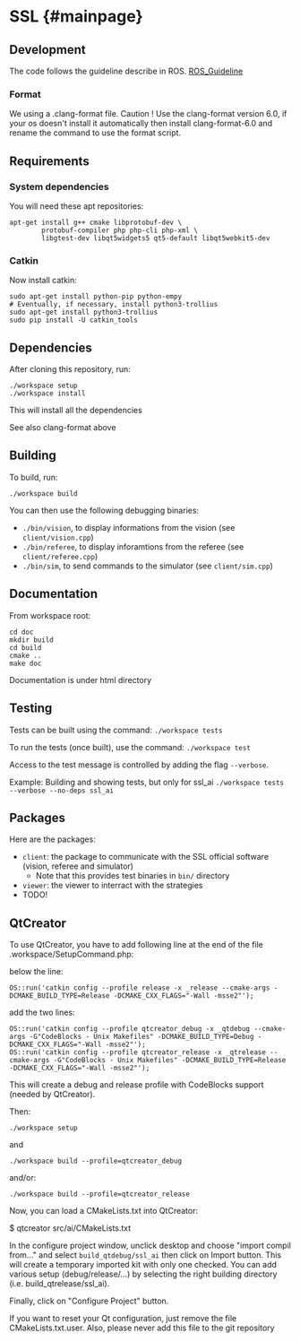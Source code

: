 # SSL {#mainpage}

## Development

The code follows the guideline describe in ROS. [ROS_Guideline](http://wiki.ros.org/CppStyleGuide)

### Format
We using a .clang-format file. Caution ! Use the clang-format version 6.0, if your os doesn't install it automatically then install clang-format-6.0 and rename the command to use the format script.

## Requirements

### System dependencies

You will need these apt repositories:

    apt-get install g++ cmake libprotobuf-dev \
            protobuf-compiler php php-cli php-xml \
            libgtest-dev libqt5widgets5 qt5-default libqt5webkit5-dev

### Catkin

Now install catkin:

    sudo apt-get install python-pip python-empy 
    # Eventually, if necessary, install python3-trollius
    sudo apt-get install python3-trollius
    sudo pip install -U catkin_tools

## Dependencies

After cloning this repository, run:

    ./workspace setup
    ./workspace install

This will install all the dependencies

See also clang-format above

## Building

To build, run:

    ./workspace build

You can then use the following debugging binaries:

* ``./bin/vision``, to display informations from the vision (see ``client/vision.cpp``)
* ``./bin/referee``, to display inforamtions from the referee (see ``client/referee.cpp``)
* ``./bin/sim``, to send commands to the simulator (see ``client/sim.cpp``)

## Documentation

From workspace root:

    cd doc
    mkdir build
    cd build
    cmake ..
    make doc
Documentation is under html directory

## Testing

Tests can be built using the command: `./workspace tests`

To run the tests (once built), use the command: `./workspace test`

Access to the test message is controlled by adding the flag `--verbose`.

Example: Building and showing tests, but only for ssl_ai
`./workspace tests --verbose --no-deps ssl_ai`

## Packages

Here are the packages:

* ``client``: the package to communicate with the SSL official software (vision, referee and simulator)
    * Note that this provides test binaries in `bin/` directory
* ``viewer``: the viewer to interract with the strategies
* TODO!

## QtCreator

To use QtCreator, you have to add following line at the end of the file .workspace/SetupCommand.php:

below the line:

    OS::run('catkin config --profile release -x _release --cmake-args -DCMAKE_BUILD_TYPE=Release -DCMAKE_CXX_FLAGS="-Wall -msse2"');

add the two lines:

    OS::run('catkin config --profile qtcreator_debug -x _qtdebug --cmake-args -G"CodeBlocks - Unix Makefiles" -DCMAKE_BUILD_TYPE=Debug -DCMAKE_CXX_FLAGS="-Wall -msse2"');
    OS::run('catkin config --profile qtcreator_release -x _qtrelease --cmake-args -G"CodeBlocks - Unix Makefiles" -DCMAKE_BUILD_TYPE=Release -DCMAKE_CXX_FLAGS="-Wall -msse2"');

This will create a debug and release profile with CodeBlocks support (needed by QtCreator).

Then:

    ./workspace setup
    
and

    ./workspace build --profile=qtcreator_debug
    
and/or:

    ./workspace build --profile=qtcreator_release

Now, you can load a CMakeLists.txt into QtCreator:

$ qtcreator src/ai/CMakeLists.txt

In the configure project window, unclick desktop and choose "import compil from..." and select `build_qtdebug/ssl_ai` then click on Import button. This will create a temporary imported kit with only one checked. You can add various setup (debug/release/...) by selecting the right building directory (i.e. build_qtrelease/ssl_ai).

Finally, click on "Configure Project" button.

If you want to reset your Qt configuration, just remove the file CMakeLists.txt.user. Also, please never add this file to the git repository

